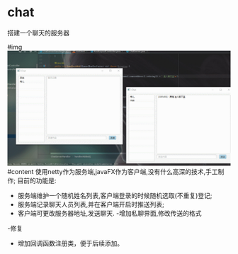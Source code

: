 # chat
搭建一个聊天的服务器

#img
![效果图](image/GIF.gif)
#content
使用netty作为服务端,javaFX作为客户端,没有什么高深的技术,手工制作;
目前的功能是:
- 服务端维护一个随机姓名列表,客户端登录的时候随机选取(不重复)登记;
- 服务端记录聊天人员列表,并在客户端开启时推送列表;
- 客户端可更改服务器地址,发送聊天.
-增加私聊界面,修改传送的格式

-修复
- 增加回调函数注册类，便于后续添加。